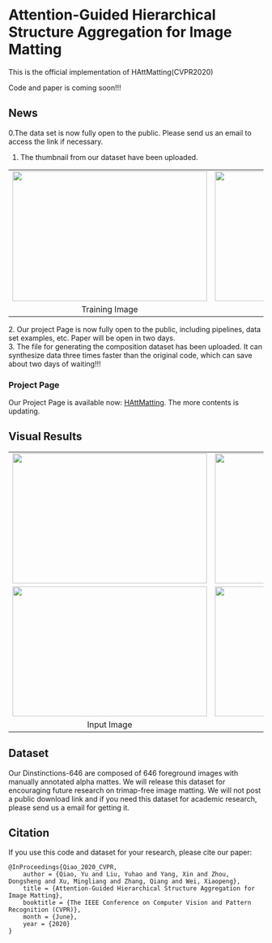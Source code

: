 # Attention-Guided Hierarchical Structure Aggregation for Image Matting
This is the official implementation of HAttMatting(CVPR2020)<br/>

Code and paper is coming soon!!!<br/>

## News
0.The data set is now fully open to the public. Please send us an email to access the link if necessary.
1. The thumbnail from our dataset have been uploaded.
<table style="margin-left: auto; margin-right: auto;">
        <tr>
            <td>
                <img src="https://github.com/wukaoliu/CVPR2020-HAttMatting/blob/master/figures/train-img-example.png" width="384" height="256">
            </td>
            <td>  
                <img src="https://github.com/wukaoliu/CVPR2020-HAttMatting/blob/master/figures/train-gt-example.png" width="384" height="256">
            </td>
        </tr>
        <tr>
            <td align="center">
                    Training Image
            </td>
            <td align="center">
                    Training GT
            </td>
        </tr>
</table>
2. Our project Page is now fully open to the public, including pipelines, data set examples, etc. Paper will be open in two days.<br/>
3. The file for generating the composition dataset has been uploaded. It can synthesize data three times faster than the original code, which can save about two days of waiting!!!

### Project Page
<p>Our Project Page is available now: <a href="https://wukaoliu.github.io/HAttMatting/">HAttMatting</a>. The more contents is updating.</p>

## Visual Results
<table style="margin-left: auto; margin-right: auto;">
        <tr>
            <td>
                <!--左侧内容-->
                <img src="https://github.com/wukaoliu/CVPR2020-HAttMatting/blob/master/results/ball-img16.png" width="384" height="256">
            </td>
            <td>
                <!--右侧内容-->
                <img src="https://github.com/wukaoliu/CVPR2020-HAttMatting/blob/master/results/ball-our.png" width="384" height="256">
            </td>
        </tr>
        <tr>
            <td>
                <!--左侧内容-->
                <img src="https://github.com/wukaoliu/CVPR2020-HAttMatting/blob/master/results/retriever-img0.png" width="384" height="256">
            </td>
            <td>
                <!--右侧内容-->
                <img src="https://github.com/wukaoliu/CVPR2020-HAttMatting/blob/master/results/retriever-our-img0.png" width="384" height="256">
            </td>
        </tr>
        <tr>
            <td align="center">
                    Input Image
            </td>
            <td align="center">
                    Our Result
            </td>
        </tr>
</table>


## Dataset

Our Dinstinctions-646 are composed of 646 foreground images with manually annotated alpha mattes.  We will release this dataset for encouraging future research on trimap-free image matting. We will not post a public download link and if you need this dataset for academic research, please send us a email for getting it.



## Citation
If you use this code and dataset for your research, please cite our paper:
```
@InProceedings{Qiao_2020_CVPR,
    author = {Qiao, Yu and Liu, Yuhao and Yang, Xin and Zhou, Dongsheng and Xu, Mingliang and Zhang, Qiang and Wei, Xiaopeng},
    title = {Attention-Guided Hierarchical Structure Aggregation for Image Matting},
    booktitle = {The IEEE Conference on Computer Vision and Pattern Recognition (CVPR)},
    month = {June},
    year = {2020}
}
```

